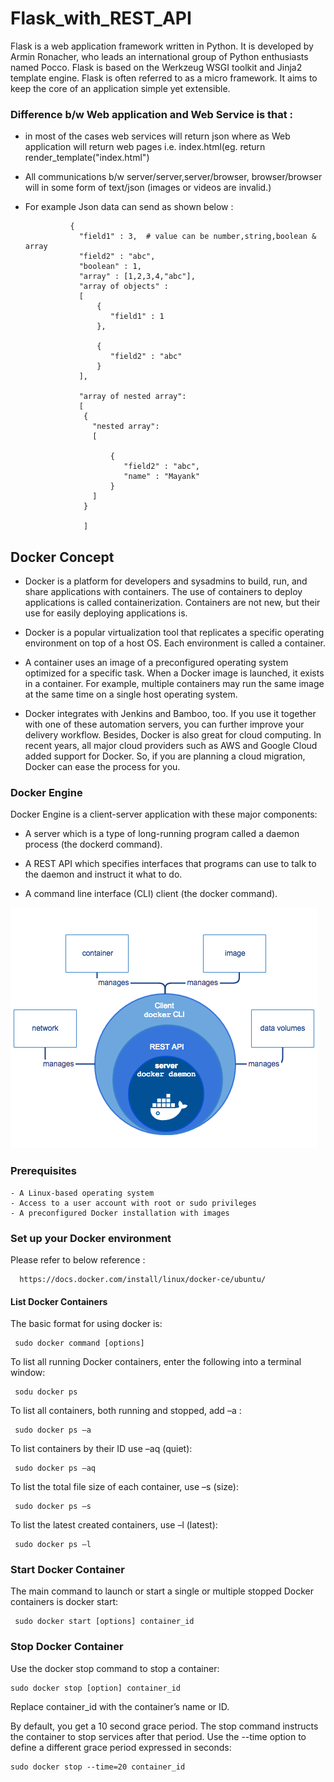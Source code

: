 # Flask_with_REST_API

Flask is a web application framework written in Python. It is developed by Armin Ronacher, who leads an international group of Python enthusiasts named Pocco. Flask is based on the Werkzeug WSGI toolkit and Jinja2 template engine. 
Flask is often referred to as a micro framework. It aims to keep the core of an application simple yet extensible.

### Difference b/w Web application and Web Service is that :
- in most of the cases web services will return json where as Web application will return web pages i.e. index.html(eg. return render_template("index.html")

- All communications b/w server/server,server/browser, browser/browser will in  some form of text/json (images or videos are invalid.)

- For example Json data can send as  shown below :

                {
                  "field1" : 3,  # value can be number,string,boolean & array
                  "field2" : "abc",
                  "boolean" : 1,
                  "array" : [1,2,3,4,"abc"],
                  "array of objects" :
                  [
                      {
                         "field1" : 1
                      },

                      {
                         "field2" : "abc"
                      }
                  ],

                  "array of nested array":
                  [
                   {
                     "nested array":
                     [

                         {
                            "field2" : "abc",
                            "name" : "Mayank"
                         }
                     ]
                   }

                   ]
## Docker Concept

- Docker is a platform for developers and sysadmins to build, run, and share applications with containers. The use of containers to deploy applications is called containerization. Containers are not new, but their use for easily deploying applications is.

- Docker is a popular virtualization tool that replicates a specific operating environment on top of a host OS. Each environment is called a container.

- A container uses an image of a preconfigured operating system optimized for a specific task. When a Docker image is launched, it exists in a container. For example, multiple containers may run the same image at the same time on a single host operating system.

- Docker integrates with Jenkins and Bamboo, too. If you use it together with one of these automation servers, you can further improve your delivery workflow. Besides, Docker is also great for cloud computing. In recent years, all major cloud providers such as AWS and Google Cloud added support for Docker. So, if you are planning a cloud migration, Docker can ease the process for you.

### Docker Engine

Docker Engine is a client-server application with these major components:

   - A server which is a type of long-running program called a daemon process (the dockerd command).

   - A REST API which specifies interfaces that programs can use to talk to the daemon and instruct it what to do.

   - A command line interface (CLI) client (the docker command).

   <img src ="flow.png">

### Prerequisites

    - A Linux-based operating system
    - Access to a user account with root or sudo privileges
    - A preconfigured Docker installation with images

### Set up your Docker environment

Please refer to below reference :
  
      https://docs.docker.com/install/linux/docker-ce/ubuntu/

#### List Docker Containers

The basic format for using docker is:

     sudo docker command [options]

To list all running Docker containers, enter the following into a terminal window:

     sodu docker ps

To list all containers, both running and stopped, add –a :

     sudo docker ps –a

To list containers by their ID use –aq (quiet):

     sudo docker ps –aq

To list the total file size of each container, use –s (size):

     sudo docker ps –s

To list the latest created containers, use –l (latest):

     sudo docker ps –l

###  Start Docker Container

The main command to launch or start a single or multiple stopped Docker containers is docker start:

     sudo docker start [options] container_id 

### Stop Docker Container

Use the docker stop command to stop a container:

    sudo docker stop [option] container_id
    
Replace container_id with the container’s name or ID.

By default, you get a 10 second grace period. The stop command instructs the container to stop services after that period. Use the --time option to define a different grace period expressed in seconds:

    sudo docker stop --time=20 container_id

